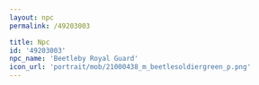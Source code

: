 ```yaml
---
layout: npc
permalink: /49203003

title: Npc
id: '49203003'
npc_name: 'Beetleby Royal Guard'
icon_url: 'portrait/mob/21000438_m_beetlesoldiergreen_p.png'
---
```

